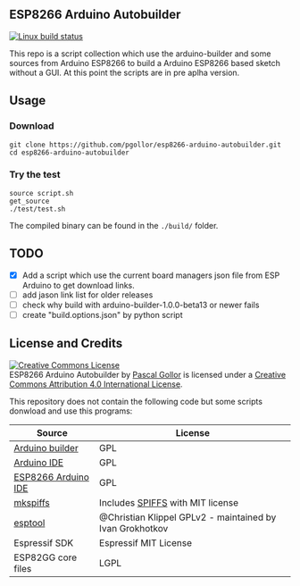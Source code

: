 ## ESP8266 Arduino Autobuilder
[![Linux build status](https://travis-ci.org/pgollor/esp8266-arduino-autobuilder.svg)](https://travis-ci.org/pgollor/esp8266-arduino-autobuilder)

This repo is a script collection which use the arduino-builder and some sources from Arduino ESP8266 to build a Arduino ESP8266 based sketch without a GUI.
At this point the scripts are in pre aplha version.

## Usage
### Download
```
git clone https://github.com/pgollor/esp8266-arduino-autobuilder.git
cd esp8266-arduino-autobuilder
```

### Try the test
```
source script.sh
get_source
./test/test.sh
```
The compiled binary can be found in the `./build/` folder.


## TODO
- [x] Add a script which use the current board managers json file from ESP Arduino to get download links.
- [ ] add jason link list for older releases
- [ ] check why build with arduino-builder-1.0.0-beta13 or newer fails
- [ ] create "build.options.json" by python script

## License and Credits

<a rel="license" href="http://creativecommons.org/licenses/by/4.0/"><img alt="Creative Commons License" style="border-width:0" src="https://i.creativecommons.org/l/by/4.0/88x31.png" /></a><br /><span xmlns:dct="http://purl.org/dc/terms/" property="dct:title">ESP8266 Arduino Autobuilder</span> by <a xmlns:cc="http://creativecommons.org/ns#" href="https://github.com/pgollor/esp8266-arduino-autobuilder" property="cc:attributionName" rel="cc:attributionURL">Pascal Gollor</a> is licensed under a <a rel="license" href="http://creativecommons.org/licenses/by/4.0/">Creative Commons Attribution 4.0 International License</a>.

This repository does not contain the following code but some scripts donwload and use this programs:

 Source | License
--------|--------
[Arduino builder](https://github.com/arduino/arduino-builder) | GPL
[Arduino IDE](https://github.com/arduino/Arduino) | GPL
[ESP8266 Arduino IDE](https://github.com/esp8266/Arduino) | GPL
[mkspiffs](https://github.com/igrr/mkspiffs) | Includes [SPIFFS](https://github.com/pellepl/spiffs) with MIT license
[esptool](https://github.com/igrr/esptool-ck) | @Christian Klippel GPLv2 - maintained by Ivan Grokhotkov
Espressif SDK | Espressif MIT License
ESP82GG core files | LGPL
